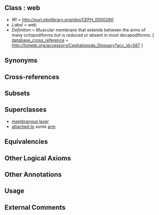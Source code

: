 
## Class : web

 * *IRI* = http://purl.obolibrary.org/obo/CEPH_0000280
 * *Label* = web
 * *Definition* = Muscular membrane that extends between the arms of many octopodiforms but is reduced or absent in most decapodiforms. [ [database_cross_reference](../../ef/oboInOwl#hasDbXref.md) = http://tolweb.org/accessory/Cephalopoda_Glossary?acc_id=587 ]

## Synonyms


## Cross-references


## Subsets


## Superclasses

 * [membranous layer](../../UBERON/58/UBERON_0000158.md)
 * [attached to](../../RO/71/RO_0002371.md) some [arm](../../CEPH/15/CEPH_0000015.md)

## Equivalencies


## Other Logical Axioms


## Other Annotations


## Usage


## External Comments

